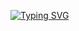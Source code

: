 <a href="https://git.io/typing-svg"><img src="https://readme-typing-svg.herokuapp.com?font=Comfortaa&weight=600&size=40&duration=3500&pause=100&color=4185F4&center=true&vCenter=true&width=435&height=100&lines=Hello+world!;I'm+Alexander!" alt="Typing SVG" /></a>
